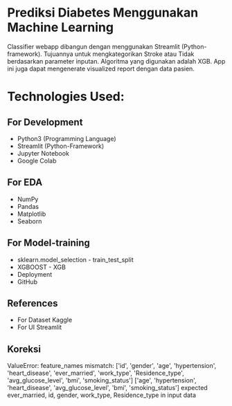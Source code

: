 # Prediksi Diabetes Menggunakan Machine Learning
Classifier webapp dibangun dengan menggunakan Streamlit (Python-framework). Tujuannya untuk mengkategorikan Stroke atau Tidak berdasarkan parameter inputan. Algoritma yang digunakan adalah XGB. App ini juga dapat mengenerate visualized report dengan data pasien.

# Technologies Used:
## For Development
* Python3 (Programming Language)
* Streamlit (Python-Framework)
* Jupyter Notebook
* Google Colab

## For EDA
* NumPy
* Pandas
* Matplotlib
* Seaborn

## For Model-training
* sklearn.model_selection - train_test_split
* XGBOOST - XGB
* Deployment
* GitHub

## References
* For Dataset Kaggle
* For UI Streamlit

## Koreksi
ValueError: feature_names mismatch: ['id', 'gender', 'age', 'hypertension', 'heart_disease', 'ever_married', 'work_type', 'Residence_type', 'avg_glucose_level', 'bmi', 'smoking_status'] ['age', 'hypertension', 'heart_disease', 'avg_glucose_level', 'bmi', 'smoking_status'] expected ever_married, id, gender, work_type, Residence_type in input data
